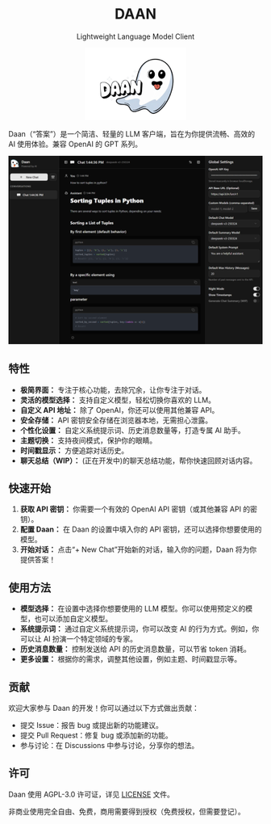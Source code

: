 <center>
<div>
<h1>DAAN</h1><p> Lightweight Language Model Client</p>
</div>
<img src="cover.png" width="200" />
</center>

Daan（“答案”）是一个简洁、轻量的 LLM 客户端，旨在为你提供流畅、高效的 AI 使用体验。兼容 OpenAI 的 GPT 系列。

![screenshot](screenshot.png)

## 特性

- **极简界面：** 专注于核心功能，去除冗余，让你专注于对话。
- **灵活的模型选择：** 支持自定义模型，轻松切换你喜欢的 LLM。
- **自定义 API 地址：** 除了 OpenAI，你还可以使用其他兼容 API。
- **安全存储：** API 密钥安全存储在浏览器本地，无需担心泄露。
- **个性化设置：** 自定义系统提示词、历史消息数量等，打造专属 AI 助手。
- **主题切换：** 支持夜间模式，保护你的眼睛。
- **时间戳显示：** 方便追踪对话历史。
- **聊天总结（WIP）：** (正在开发中)的聊天总结功能，帮你快速回顾对话内容。

## 快速开始

1.  **获取 API 密钥：** 你需要一个有效的 OpenAI API 密钥（或其他兼容 API 的密钥）。
2.  **配置 Daan：** 在 Daan 的设置中填入你的 API 密钥，还可以选择你想要使用的模型。
3.  **开始对话：** 点击“+ New Chat”开始新的对话，输入你的问题，Daan 将为你提供答案！

## 使用方法

- **模型选择：** 在设置中选择你想要使用的 LLM 模型。你可以使用预定义的模型，也可以添加自定义模型。
- **系统提示词：** 通过自定义系统提示词，你可以改变 AI 的行为方式。例如，你可以让 AI 扮演一个特定领域的专家。
- **历史消息数量：** 控制发送给 API 的历史消息数量，可以节省 token 消耗。
- **更多设置：** 根据你的需求，调整其他设置，例如主题、时间戳显示等。

## 贡献

欢迎大家参与 Daan 的开发！你可以通过以下方式做出贡献：

- 提交 Issue：报告 bug 或提出新的功能建议。
- 提交 Pull Request：修复 bug 或添加新的功能。
- 参与讨论：在 Discussions 中参与讨论，分享你的想法。

## 许可

Daan 使用 AGPL-3.0 许可证，详见 [LICENSE](LICENSE) 文件。

非商业使用完全自由、免费，商用需要得到授权（免费授权，但需要登记）。
